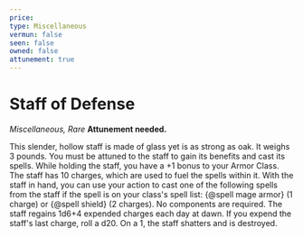 ```yaml
---
price: 
type: Miscellaneous
vermun: false
seen: false
owned: false
attunement: true
---
```

# Staff of Defense

*Miscellaneous, Rare* **Attunement needed.**

This slender, hollow staff is made of glass yet is as strong as oak. It weighs 3 pounds. You must be attuned to the staff to gain its benefits and cast its spells. While holding the staff, you have a +1 bonus to your Armor Class. The staff has 10 charges, which are used to fuel the spells within it. With the staff in hand, you can use your action to cast one of the following spells from the staff if the spell is on your class's spell list: {@spell mage armor} (1 charge) or {@spell shield} (2 charges). No components are required. The staff regains 1d6+4 expended charges each day at dawn. If you expend the staff's last charge, roll a d20. On a 1, the staff shatters and is destroyed.
